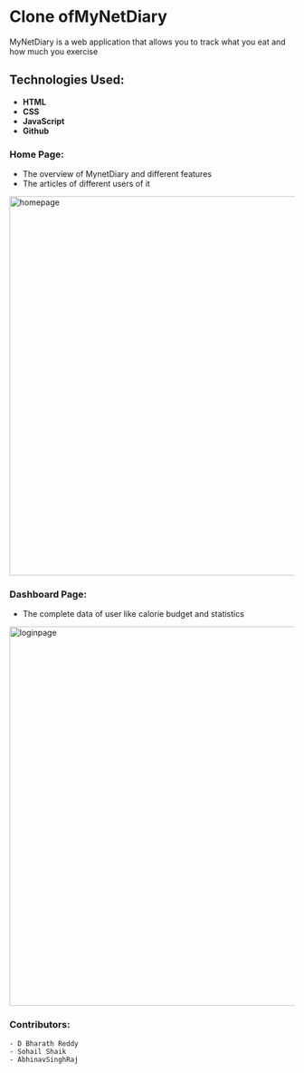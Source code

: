 # Clone ofMyNetDiary
 MyNetDiary is a web application that allows you to track what you eat and how much you exercise
 
 ## Technologies Used:
 
- **HTML**
- **CSS**
- **JavaScript**
- **Github**


### Home Page:
- The overview of MynetDiary and different features
- The articles of different users of it
<img width="669" alt="homepage" src = "https://github.com/DBharathkumarReddy/magnesium/blob/main/Screenshot%20(550).png?raw=true"/>



### Dashboard Page:
- The complete data of user like calorie budget and statistics
<img width="669" alt ="loginpage" src = "https://github.com/DBharathkumarReddy/magnesium/blob/main/Screenshot%20(551).png?raw=true"/>

### Contributors:
    - D Bharath Reddy
    - Sohail Shaik
    - AbhinavSinghRaj
